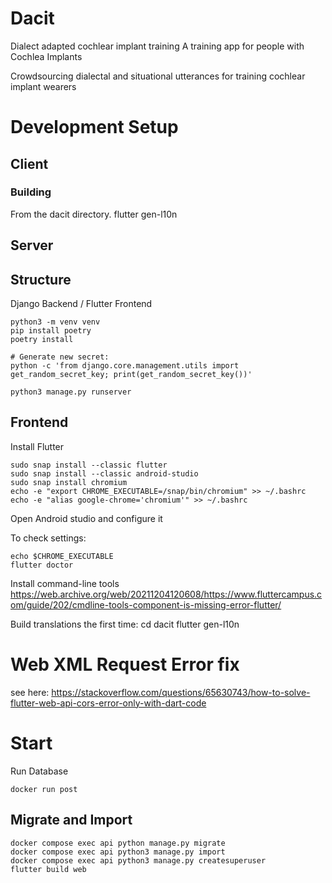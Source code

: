 # Dacit

Dialect adapted cochlear implant training
A training app for people with Cochlea Implants

Crowdsourcing dialectal and situational utterances for training cochlear implant wearers

# Development Setup

## Client

### Building

From the dacit directory.
flutter gen-l10n

## Server


## Structure

Django Backend / Flutter Frontend

```
python3 -m venv venv
pip install poetry
poetry install

# Generate new secret:
python -c 'from django.core.management.utils import get_random_secret_key; print(get_random_secret_key())'

python3 manage.py runserver
```

## Frontend

Install Flutter

```
sudo snap install --classic flutter
sudo snap install --classic android-studio
sudo snap install chromium
echo -e "export CHROME_EXECUTABLE=/snap/bin/chromium" >> ~/.bashrc
echo -e "alias google-chrome='chromium'" >> ~/.bashrc
```

Open Android studio and configure it

To check settings:
```
echo $CHROME_EXECUTABLE
flutter doctor
```

Install command-line tools https://web.archive.org/web/20211204120608/https://www.fluttercampus.com/guide/202/cmdline-tools-component-is-missing-error-flutter/

Build translations the first time:
cd dacit
flutter gen-l10n

# Web XML Request Error fix
see here: https://stackoverflow.com/questions/65630743/how-to-solve-flutter-web-api-cors-error-only-with-dart-code
# Start

Run Database
```
docker run post
```

## Migrate and Import
```
docker compose exec api python manage.py migrate
docker compose exec api python3 manage.py import
docker compose exec api python3 manage.py createsuperuser
flutter build web
```
